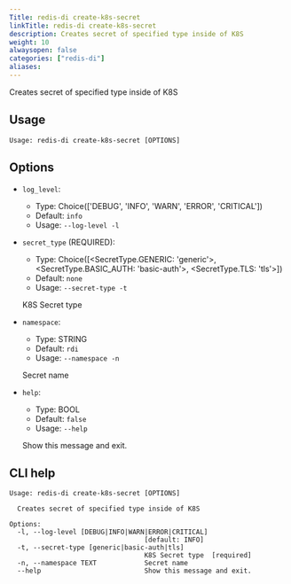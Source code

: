 ```yaml
---
Title: redis-di create-k8s-secret
linkTitle: redis-di create-k8s-secret
description: Creates secret of specified type inside of K8S
weight: 10
alwaysopen: false
categories: ["redis-di"]
aliases:
---
```


Creates secret of specified type inside of K8S

## Usage

```
Usage: redis-di create-k8s-secret [OPTIONS]
```

## Options

- `log_level`:

  - Type: Choice(['DEBUG', 'INFO', 'WARN', 'ERROR', 'CRITICAL'])
  - Default: `info`
  - Usage: `--log-level
-l`

- `secret_type` (REQUIRED):

  - Type: Choice([<SecretType.GENERIC: 'generic'>, <SecretType.BASIC_AUTH: 'basic-auth'>, <SecretType.TLS: 'tls'>])
  - Default: `none`
  - Usage: `--secret-type
-t`

  K8S Secret type

- `namespace`:

  - Type: STRING
  - Default: `rdi`
  - Usage: `--namespace
-n`

  Secret name

- `help`:

  - Type: BOOL
  - Default: `false`
  - Usage: `--help`

  Show this message and exit.

## CLI help

```
Usage: redis-di create-k8s-secret [OPTIONS]

  Creates secret of specified type inside of K8S

Options:
  -l, --log-level [DEBUG|INFO|WARN|ERROR|CRITICAL]
                                  [default: INFO]
  -t, --secret-type [generic|basic-auth|tls]
                                  K8S Secret type  [required]
  -n, --namespace TEXT            Secret name
  --help                          Show this message and exit.
```
